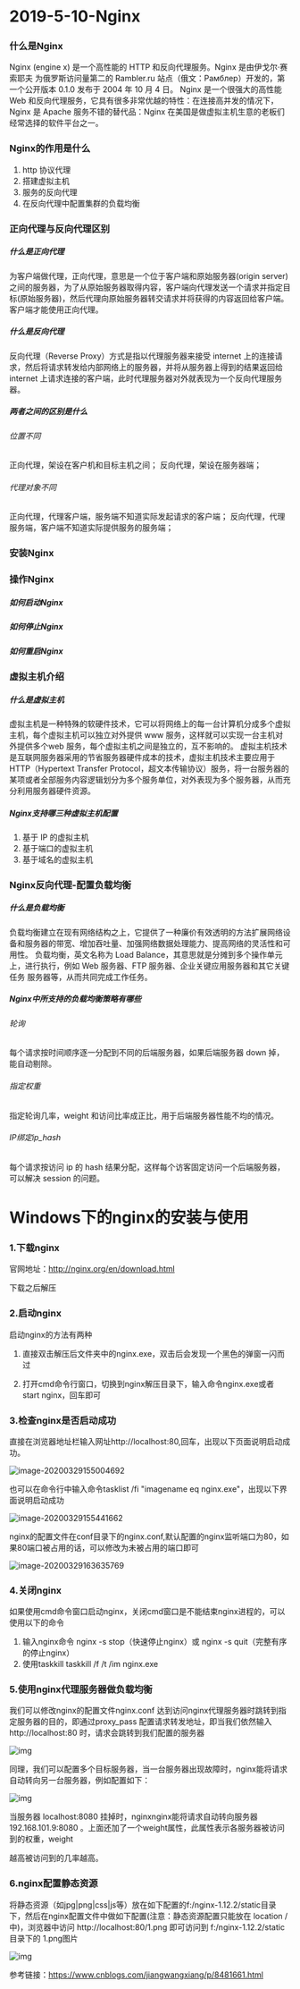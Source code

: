 # 2019-5-10-Nginx

### 什么是Nginx

Nginx (engine x) 是一个高性能的 HTTP 和反向代理服务。Nginx 是由伊戈尔·赛索耶夫 为俄罗斯访问量第二的 Rambler.ru 站点（俄文：Рамблер）开发的，第一个公开版本 0.1.0 发布于 2004 年 10 月 4 日。 Nginx 是一个很强大的高性能 Web 和反向代理服务，它具有很多非常优越的特性：在连接高并发的情况下，Nginx 是 Apache 服务不错的替代品：Nginx 在美国是做虚拟主机生意的老板们经常选择的软件平台之一。 

### Nginx的作用是什么

1. http 协议代理 
2. 搭建虚拟主机 
3. 服务的反向代理 
4. 在反向代理中配置集群的负载均衡 

### 正向代理与反向代理区别

##### 什么是正向代理

为客户端做代理，正向代理，意思是一个位于客户端和原始服务器(origin server)之间的服务器，为了从原始服务器取得内容，客户端向代理发送一个请求并指定目标(原始服务器)，然后代理向原始服务器转交请求并将获得的内容返回给客户端。客户端才能使用正向代理。

##### 什么是反向代理

反向代理（Reverse Proxy）方式是指以代理服务器来接受 internet 上的连接请求，然后将请求转发给内部网络上的服务器，并将从服务器上得到的结果返回给 internet 上请求连接的客户端，此时代理服务器对外就表现为一个反向代理服务器。 

##### 两者之间的区别是什么

###### 位置不同 

正向代理，架设在客户机和目标主机之间； 
反向代理，架设在服务器端； 

###### 代理对象不同 

正向代理，代理客户端，服务端不知道实际发起请求的客户端； 
反向代理，代理服务端，客户端不知道实际提供服务的服务端；

### 安装Nginx

### 操作Nginx

##### 如何启动Nginx

##### 如何停止Nginx

##### 如何重启Nginx

### 虚拟主机介绍

##### 什么是虚拟主机

虚拟主机是一种特殊的软硬件技术，它可以将网络上的每一台计算机分成多个虚拟主机，每个虚拟主机可以独立对外提供 www 服务，这样就可以实现一台主机对外提供多个web 服务，每个虚拟主机之间是独立的，互不影响的。 虚拟主机技术是互联网服务器采用的节省服务器硬件成本的技术，虚拟主机技术主要应用于 HTTP（Hypertext Transfer Protocol，超文本传输协议）服务，将一台服务器的某项或者全部服务内容逻辑划分为多个服务单位，对外表现为多个服务器，从而充分利用服务器硬件资源。

##### Nginx支持哪三种虚拟主机配置

1. 基于 IP 的虚拟主机 
2. 基于端口的虚拟主机 
3. 基于域名的虚拟主机 

### Nginx反向代理-配置负载均衡

##### 什么是负载均衡

负载均衡建立在现有网络结构之上，它提供了一种廉价有效透明的方法扩展网络设备和服务器的带宽、增加吞吐量、加强网络数据处理能力、提高网络的灵活性和可用性。 负载均衡，英文名称为 Load Balance，其意思就是分摊到多个操作单元上，进行执行，例如 Web 服务器、FTP 服务器、企业关键应用服务器和其它关键任务 服务器等，从而共同完成工作任务。

##### Nginx中所支持的负载均衡策略有哪些

###### 轮询

每个请求按时间顺序逐一分配到不同的后端服务器，如果后端服务器 down 掉，能自动剔除。 

###### 指定权重

指定轮询几率，weight 和访问比率成正比，用于后端服务器性能不均的情况。

###### IP绑定ip_hash

每个请求按访问 ip 的 hash 结果分配，这样每个访客固定访问一个后端服务器，可以解决 session 的问题。

# Windows下的nginx的安装与使用

### 1.下载nginx

官网地址：http://nginx.org/en/download.html

下载之后解压

### 2.启动nginx

启动nginx的方法有两种

1. 直接双击解压后文件夹中的nginx.exe，双击后会发现一个黑色的弹窗一闪而过

2. 打开cmd命令行窗口，切换到nginx解压目录下，输入命令nginx.exe或者start nginx，回车即可

   

### 3.检查nginx是否启动成功

直接在浏览器地址栏输入网址http://localhost:80,回车，出现以下页面说明启动成功。

![image-20200329155004692](C:\Users\sloth\AppData\Roaming\Typora\typora-user-images\image-20200329155004692.png)

也可以在命令行中输入命令tasklist /fi "imagename eq nginx.exe"，出现以下界面说明启动成功

![image-20200329155441662](C:\Users\sloth\AppData\Roaming\Typora\typora-user-images\image-20200329155441662.png)

nginx的配置文件在conf目录下的nginx.conf,默认配置的nginx监听端口为80，如果80端口被占用的话，可以修改为未被占用的端口即可

![image-20200329163635769](C:\Users\sloth\AppData\Roaming\Typora\typora-user-images\image-20200329163635769.png)

### 4.关闭nginx

如果使用cmd命令窗口启动nginx，关闭cmd窗口是不能结束nginx进程的，可以使用以下的命令

1. 输入nginx命令 nginx -s stop（快速停止nginx）或 nginx -s quit（完整有序的停止nginx）
2. 使用taskkill  taskkill /f /t /im nginx.exe

### 5.使用nginx代理服务器做负载均衡

我们可以修改nginx的配置文件nginx.conf 达到访问nginx代理服务器时跳转到指定服务器的目的，即通过proxy_pass 配置请求转发地址，即当我们依然输入http://localhost:80 时，请求会跳转到我们配置的服务器

 

![img](https://images2018.cnblogs.com/blog/1337134/201802/1337134-20180228000738277-1150438810.png)

同理，我们可以配置多个目标服务器，当一台服务器出现故障时，nginx能将请求自动转向另一台服务器，例如配置如下：

![img](https://images2018.cnblogs.com/blog/1337134/201802/1337134-20180228001312039-1721872808.png)

当服务器 localhost:8080 挂掉时，nginxnginx能将请求自动转向服务器 192.168.101.9:8080 。上面还加了一个weight属性，此属性表示各服务器被访问到的权重，weight

越高被访问到的几率越高。

### 6.nginx配置静态资源

 将静态资源（如jpg|png|css|js等）放在如下配置的f:/nginx-1.12.2/static目录下，然后在nginx配置文件中做如下配置(注意：静态资源配置只能放在 location / 中)，浏览器中访问 http://localhost:80/1.png 即可访问到 f:/nginx-1.12.2/static目录下的 1.png图片

![img](https://img2018.cnblogs.com/blog/1337134/201811/1337134-20181130165833621-1765529068.png)

 

参考链接：https://www.cnblogs.com/jiangwangxiang/p/8481661.html